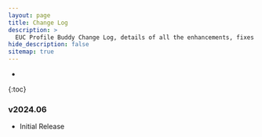 ```yaml
---
layout: page
title: Change Log
description: >
  EUC Profile Buddy Change Log, details of all the enhancements, fixes and features gone into the application.
hide_description: false
sitemap: true
---
```

* 
{:toc}

### v2024.06

- Initial Release
